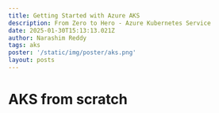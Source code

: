 ```yaml
---
title: Getting Started with Azure AKS
description: From Zero to Hero - Azure Kubernetes Service
date: 2025-01-30T15:13:13.021Z
author: Narashim Reddy
tags: aks
poster: '/static/img/poster/aks.png'
layout: posts
---
```


# AKS from scratch